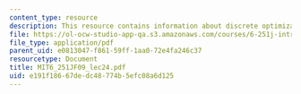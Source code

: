 ```yaml
---
content_type: resource
description: This resource contains information about discrete optimization I.
file: https://ol-ocw-studio-app-qa.s3.amazonaws.com/courses/6-251j-introduction-to-mathematical-programming-fall-2009/e191f18667dedc48774b5efc08a6d125_MIT6_251JF09_lec24.pdf
file_type: application/pdf
parent_uid: e0813047-f861-59ff-1aa0-72e4fa246c37
resourcetype: Document
title: MIT6_251JF09_lec24.pdf
uid: e191f186-67de-dc48-774b-5efc08a6d125
---
```


